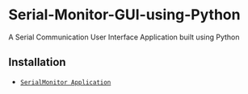 # Serial-Monitor-GUI-using-Python
A Serial Communication User Interface Application built using Python
## Installation
* [`SerialMonitor Application`](../dist)
